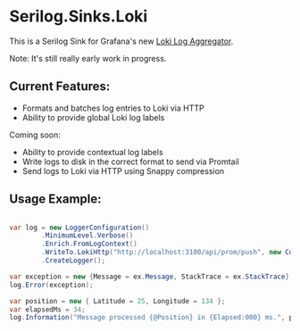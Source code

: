 # Serilog.Sinks.Loki

This is a Serilog Sink for Grafana's new [Loki Log Aggregator](https://github.com/grafana/loki).

Note: It's still really early work in progress.

## Current Features:

- Formats and batches log entries to Loki via HTTP
- Ability to provide global Loki log labels

Coming soon:

- Ability to provide contextual log labels
- Write logs to disk in the correct format to send via Promtail
- Send logs to Loki via HTTP using Snappy compression

## Usage Example:

```csharp

var log = new LoggerConfiguration()
        .MinimumLevel.Verbose()
        .Enrich.FromLogContext()
        .WriteTo.LokiHttp("http://localhost:3100/api/prom/push", new CustomLogLabelProvider())
        .CreateLogger();

var exception = new {Message = ex.Message, StackTrace = ex.StackTrace};
log.Error(exception);

var position = new { Latitude = 25, Longitude = 134 };
var elapsedMs = 34;
log.Information("Message processed {@Position} in {Elapsed:000} ms.", position, elapsedMs);
```